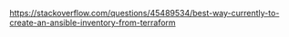 https://stackoverflow.com/questions/45489534/best-way-currently-to-create-an-ansible-inventory-from-terraform
